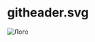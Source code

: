 # githeader.svg
![Лого](https://user-images.githubusercontent.com/73702043/97802066-ae749b80-1c49-11eb-855c-d468bdef8e9f.png)
